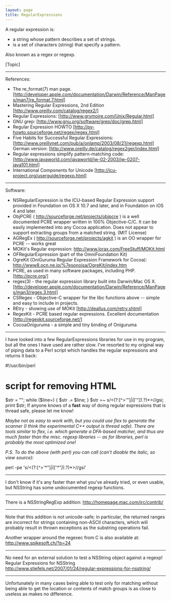 ```yaml
---
layout: page
title: RegularExpressions
---
```


A regular expression is:

*  a string whose pattern describes a set of strings. 
* is a set of characters (string) that specify a pattern.

Also known as a regex or regexp.

[Topic]

----

References:


*  The re_format(7) man page. [http://developer.apple.com/documentation/Darwin/Reference/ManPages/man7/re_format.7.html]
*  Mastering Regular Expressions, 2nd Edition [http://www.oreilly.com/catalog/regex2/]
*  Regular Expressions: [http://www.grymoire.com/Unix/Regular.html]
*  GNU grep: [http://www.gnu.org/software/grep/doc/grep.html]
*  Regular Expression HOWTO [http://py-howto.sourceforge.net/regex/regex.html]
*  Five Habits for Successful Regular Expressions: [http://www.oreillynet.com/pub/a/onlamp/2003/08/21/regexp.html]
German version: [http://www.oreilly.de/catalog/regex2ger/index.html]
*  Regular expressions simplify pattern-matching code: [http://www.javaworld.com/javaworld/jw-02-2003/jw-0207-java101.html]
* International Components for Unicode [http://icu-project.org/userguide/regexp.html]


----

Software:


* NSRegularExpression is the ICU-based Regular Expression support provided in Foundation on OS X 10.7 and later, and in Foundation on iOS 4 and later.
* ObjPCRE ( http://sourceforge.net/projects/objpcre ) is a well documented PCRE wrapper written in 100% Objective-C/C. It can be easily implemented into any Cocoa application.  Does not appear to support extracting groups from a matched string. (MIT License)
*  AGRegEx ( http://sourceforge.net/projects/agkit ) is an OO wrapper for PCRE -- works great
*  MOKit's Regular expression:  http://www.lorax.com/FreeStuff/MOKit.html
*  OFRegularExpression (part of the OmniFoundation Kit)
*  OgreKit (OniGuruma Regular Expression Framework for Cocoa): http://www8.ocn.ne.jp/%7esonoisa/OgreKit/index.htm
*  PCRE, as used in many software packages, including PHP. [http://pcre.org/]
*  regex(3) - the regular expression library built into Darwin/Mac OS X. [http://developer.apple.com/documentation/Darwin/Reference/ManPages/man3/regex.3.html]
* CSRegex - Objective-C wrapper for the libc functions above -- simple and easy to include in projects.
*  REtry - showing use of MOKit [http://deallus.com/retry.shtml]
*  RegexKit - PCRE based regular expressions.  Excellent documentation [http://regexkit.sourceforge.net/]
*  CocoaOniguruma - a simple and tiny binding of Oniguruma


----

I have looked into a few RegularExpressions libraries for use in my program, but all the ones I have used are rather slow. I've resorted to my original way of piping data to a Perl script which handles the regular expressions and returns it back:
    
#!/usr/bin/perl
# script for removing HTML
$str = "";
while ($line=<STDIN>)
{
	$str .= $line;
}
$str =~ s/<(?:[^>'"]*|(['"]).*?)*>//gsi;
print $str;
If anyone knows of a **fast** way of doing regular expressions that is thread safe, please let me know!

*Maybe not as easy to work with, but you could use flex to generate the scanner (I _think_ the experimental C++ output is thread safe). There are tools similar to flex, i.e. which generate a DFA-based matcher, and thus are much faster than the misc. regexp libraries -- as for libraries, perl is probably the most optimized one!*

*P.S. To do the above (with perl) you can call (can't disable the italic, so view source):*
    
perl -pe 's/<(?:[^>'\*"]*|(['\*"]).*?)*>//gsi'


----

I don't know if it's any faster than what you've already tried, or even usable, but NSString has some undocumented regexp functions.

----
There is a NSStringRegExp addition:  http://homepage.mac.com/jrc/contrib/

----
Note that this addition is not unicode-safe; in particular, the returned ranges are incorrect for strings containing non-ASCII characters, which will probably result in thrown exceptions as the substring operations fail.

Another wrapper around the regexec from C is also available at: http://www.spikesoft.ch/?p=24

----
No need for an external solution to test a NSString object against a regexp!
Regular Expressions for NSString
http://www.stiefels.net/2007/01/24/regular-expressions-for-nsstring/

----
Unfortunately in many cases being able to test only for matching without being able to get the location or contents of match groups is as close to useless as makes no difference.

